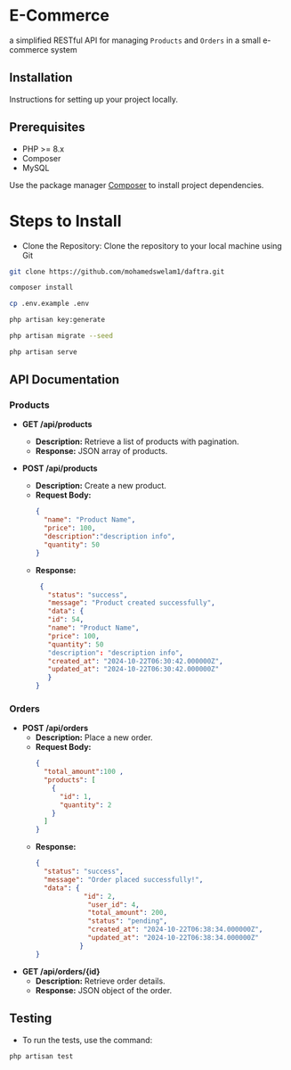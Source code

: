 # E-Commerce

a simplified RESTful API for managing `Products` and `Orders` in a small
e-commerce system

## Installation
Instructions for setting up your project locally.

## Prerequisites

- PHP >= 8.x
- Composer
- MySQL

Use the package manager [Composer](https://getcomposer.org/) to install project dependencies.
# Steps to Install
- Clone the Repository: Clone the repository to your local machine using Git
```bash
git clone https://github.com/mohamedswelam1/daftra.git
```

```bash
composer install
```

```bash
cp .env.example .env
```
```bash
php artisan key:generate
```
```bash
php artisan migrate --seed
```
```bash
php artisan serve
```


## API Documentation

### Products

- **GET /api/products**
    - **Description:** Retrieve a list of products with pagination.
    - **Response:** JSON array of products.

- **POST /api/products**
    - **Description:** Create a new product.
    - **Request Body:**
      ```json
      {
        "name": "Product Name",
        "price": 100,
        "description":"description info",
        "quantity": 50
      }
      ```
    - **Response:** 
       ```json
        {
          "status": "success",
          "message": "Product created successfully",
          "data": {
          "id": 54,
          "name": "Product Name",
          "price": 100,
          "quantity": 50
          "description": "description info",
          "created_at": "2024-10-22T06:30:42.000000Z",
          "updated_at": "2024-10-22T06:30:42.000000Z"
          }
       }
### Orders

- **POST /api/orders**
    - **Description:** Place a new order.
    - **Request Body:**
      ```json
      {
        "total_amount":100 ,
        "products": [
          {
            "id": 1,
            "quantity": 2
          }
        ]
      }
    - **Response:** 
      ```json
      {
        "status": "success",
        "message": "Order placed successfully!",
        "data": {
                  "id": 2,
                   "user_id": 4,
                   "total_amount": 200,
                   "status": "pending",
                   "created_at": "2024-10-22T06:38:34.000000Z",
                   "updated_at": "2024-10-22T06:38:34.000000Z"
                 }
      }
- **GET /api/orders/{id}**
    - **Description:** Retrieve order details.
    - **Response:** JSON object of the order.

## Testing

- To run the tests, use the command:
```bash
php artisan test
```